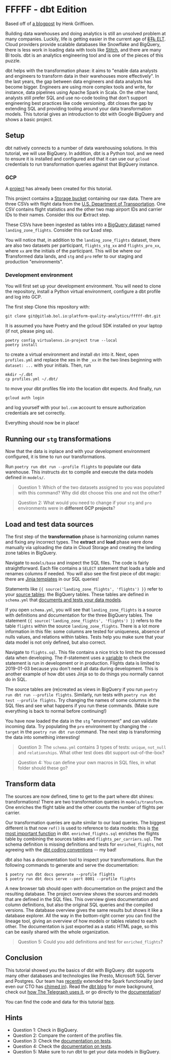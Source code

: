 # FFFFF - dbt Edition

Based off of [a blogpost](https://godatadriven.com/blog/tutorial-for-dbt-analytics-engineering-made-easy/) by Henk Griffioen.

Building data warehouses and doing analytics is still an unsolved problem at many companies.
Luckily, life is getting easier in the current age of [~~ETL~~ ELT](https://www.guru99.com/etl-vs-elt.html).
Cloud providers provide scalable databases like Snowflake and BigQuery, there is less work in loading data with tools like [Stitch](http://stitchdata.com/), and there are many BI tools.
dbt is an analytics engineering tool and is one of the pieces of this puzzle.

dbt helps with the transformation phase: it aims to "enable data analysts and engineers to transform data in their warehouses more effectively".
In the last years, the gap between data engineers and data analysts has become bigger.
Engineers are using more complex tools and write, for instance, data pipelines using Apache Spark in Scala.
On the other hand, analysts still prefer SQL and use no-code tooling that don't support engineering best practices like code versioning.
dbt closes the gap by extending SQL and providing tooling around your data transformation models.
This tutorial gives an introduction to dbt with Google BigQuery and shows a basic project.


## Setup

dbt natively connects to a number of data warehousing solutions. In this tutorial, we will use BigQuery. In addition,
dbt is a Python tool, and we need to ensure it is installed and configured and that it can use our `gcloud` credentials
to run transformation queries against that BigQuery instance.

### GCP
A [project](https://console.cloud.google.com/home/dashboard?project=bolcom-dev-fffff-dbt-032) has already been 
created for this tutorial.

This project contains a [Storage bucket](https://console.cloud.google.com/storage/browser/bolcom-dev-fffff-dbt-032-raw-data;tab=objects?forceOnBucketsSortingFiltering=false&project=bolcom-dev-fffff-dbt-032&prefix=&forceOnObjectsSortingFiltering=false) 
containing our raw data. There are three CSVs with flight data from the [U.S. Department of Transportation](https://www.transtats.bts.gov/DL_SelectFields.asp?Table_ID=236).
One CSV contains flight statistics and the other two map airport IDs and carrier IDs to their names. Consider this our
**E**xtract step.

These CSVs have been ingested as tables into a [BigQuery dataset](https://console.cloud.google.com/bigquery?project=bolcom-dev-fffff-dbt-032&p=bolcom-dev-fffff-dbt-032&d=landing_zone_flights&page=dataset)
named `landing_zone_flights`. Consider this our **L**oad step.

You will notice that, in addition to the `landing_zone_flights` dataset, there are also two datasets per participant, 
`flights_stg_xx` and `flights_pro_xx`, where `xx` are the initials of the participant. This will be where our
**T**ransformed data lands, and `stg` and `pro` refer to our staging and production "environments".

### Development environment

You will first set up your development environment. You will need to clone the repository, install a Python
virtual environment, configure a dbt profile and log into GCP.

The first step Clone this repository with:

```shell script
git clone git@gitlab.bol.io:platform-quality-analytics/fffff-dbt.git
```

It is assumed you have Poetry and the gcloud SDK installed on your laptop (if not, please ping us).


```shell script
poetry config virtualenvs.in-project true --local
poetry install
```

to create a virtual environment and install `dbt` into it. Next, open `profiles.yml` and replace the xes in the `_xx` in the two
lines beginning with `dataset: ...` with your initials. Then, run

```shell script
mkdir ~/.dbt
cp profiles.yml ~/.dbt/
```

to move your dbt profiles file into the location dbt expects. And finally, run

```shell script
gcloud auth login
```

and log yourself with your `bol.com` account to ensure authorization credentials are set correctly.

Everything should now be in place!

## Running our `stg` transformations

Now that the data is inplace and with your development environment configured, it is time to run our
transformations.

Run `poetry run dbt run --profile flights` to populate our data warehouse. This instructs `dbt` to compile and execute 
the data models defined in `models/`.

>Question 1: Which of the two datasets assigned to you was populated with this command? Why did dbt choose this one and
>not the other?

>Question 2: What would you need to change if your `stg` and `pro` environments were in __different GCP projects__?

## Load and test data sources

The first step of the **transformation** phase is harmonizing column names and fixing any incorrect types.
The **extract** and **load** phase were done manually via uploading the data in Cloud Storage and creating the landing zone tables in BigQuery.

Navigate to `models/base` and inspect the SQL files.
The code is fairly straightforward.
Each file contains a `SELECT` statement that loads a table and renames columns if needed. 
You will also see the first piece of dbt magic: there are [Jinja templates](https://docs.getdbt.com/docs/getting-started-with-jinja) in our SQL queries!

Statements like `{{ source('landing_zone_flights', 'flights') }}` refer to your [source tables](https://docs.getdbt.com/docs/using-sources): the BigQuery tables.
These tables are defined in `schema.yml` that [documents and tests your data models](https://docs.getdbt.com/docs/schemayml-files).

If you open `schema.yml`, you will see that `landing_zone_flights` is a source with definitions and documentation for the three BigQuery tables.
The statement `{{ source('landing_zone_flights', 'flights') }}` refers to the table `flights` within the source `landing_zone_flights`.
There is a lot more information in this file: some columns are tested for uniqueness, absence of nulls values, and relations within tables.
Tests help you make sure that your data model is not only defined, but also correct.

Navigate to `flights.sql`.
This file contains a nice trick to limit the processed data when developing.
The if-statement uses a [variable](https://docs.getdbt.com/docs/using-variables) to check the statement is run in development or in production. 
Flights data is limited to 2019-01-03 because you don't need all data during development.
This is another example of how dbt uses Jinja so to do things you normally cannot do in SQL.

The source tables are (re)created as views in BigQuery if you run `poetry run dbt run --profile flights`.
Similarly, run tests with `poetry run dbt test --profile flights`.
Try changing the names of some columns in the SQL files and see what happens if you run these commands.
(Make sure everything is back to normal before continuing!)

You have now loaded the data in the `stg` "environment" and can validate incoming data.
Try populating the `pro` environment by changing the `--target` in the `poetry run dbt run` command.
The next step is transforming the data into something interesting!

>Question 3: The `schema.yml` contains 3 types of tests: `unique`, `not_null` and `relationships`. What other
>test does dbt support out-of-the-box?

>Question 4: You can define your own macros in SQL files, in what folder should these go?

## Transform data

The sources are now defined, time to get to the part where dbt shines: transformations!
There are two transformation queries in `models/transform`.
One enriches the flight table and the other counts the number of flights per carrier.

Our transformation queries are quite similar to our load queries.
The biggest different is that now `ref()` is used to reference to data models: this is [the most important function](https://docs.getdbt.com/docs/ref) in dbt.
`enriched_flights.sql` enriches the flights table by combining the sources tables and `flights_per_carriers.sql`.
The schema definition is missing definitions and tests for `enriched_flights`, not agreeing with the [dbt coding conventions](https://github.com/fishtown-analytics/corp/blob/master/dbt_coding_conventions.md) -- my bad!

dbt also has a documentation tool to inspect your transformations.
Run the following commands to generate and serve the documentation:

```shell script
$ poetry run dbt docs generate --profile flights
$ poetry run dbt docs serve --port 8001 --profile flights
```

A new browser tab should open with documentation on the project and the resulting database.
The project overview shows the sources and models that are defined in the SQL files.
This overview gives documentation and column definitions, but also the original SQL queries and the compiled versions.
The database overview gives the same results but shows it like a database explorer.
All the way in the bottom-right corner you can find the lineage tool, giving an overview of how models or tables related
to each other. The documentation is just exported as a static HTML page, so this can be easily shared with the whole organization.

>Question 5: Could you add definitions and test for `enriched_flights`?

## Conclusion

This tutorial showed you the basics of dbt with BigQuery.
dbt supports many other databases and technologies like Presto, Microsoft SQL Server and Postgres.
Our team has [recently](https://godatadriven.com/blog/godatadriven-open-source-contribution-for-q4-2019/) extended the Spark functionality (and even our CTO has [chimed in](https://github.com/fishtown-analytics/dbt-spark/pull/43)).
Read the [dbt blog](https://blog.getdbt.com/what--exactly--is-dbt-/) for more background, check out [how The Telegraph uses it](https://medium.com/the-telegraph-engineering/dbt-a-new-way-to-handle-data-transformation-at-the-telegraph-868ce3964eb4), or go directly to the [documentation](https://docs.getdbt.com/docs/documentation)!

You can find the code and data for this tutorial [here](https://github.com/hgrif/dbt_tutorial).


## Hints

- Question 1: Check in BigQuery.
- Question 2: Compare the content of the profiles file.
- Question 3: Check the [documentation on tests](https://docs.getdbt.com/reference/resource-properties/tests).
- Question 4: Check the [documentation on tests](https://docs.getdbt.com/docs/building-a-dbt-project/jinja-macros#macros).
- Question 5: Make sure to run dbt to get your data models in BigQuery.
